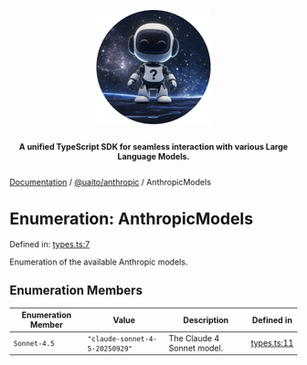 <div style="display:flex; flex-direction:column; align-items:center;">
<p align="center">
  <img src="../UAITO.png" alt="UAITO Logo" width="200"/>
</p>

<p align="center">
  <strong>A unified TypeScript SDK for seamless interaction with various Large Language Models.</strong>
</p>
</div>

[Documentation](README.md) / [@uaito/anthropic](@uaito.anthropic.md) / AnthropicModels

# Enumeration: AnthropicModels

Defined in: [types.ts:7](https://github.com/elribonazo/uaito/blob/14cc5d8874ee2252c5294c529f579706013fa351/packages/anthropic/src/types.ts#L7)

Enumeration of the available Anthropic models.

## Enumeration Members

| Enumeration Member | Value | Description | Defined in |
| ------ | ------ | ------ | ------ |
| <a id="sonnet-45"></a> `Sonnet-4.5` | `"claude-sonnet-4-5-20250929"` | The Claude 4 Sonnet model. | [types.ts:11](https://github.com/elribonazo/uaito/blob/14cc5d8874ee2252c5294c529f579706013fa351/packages/anthropic/src/types.ts#L11) |
